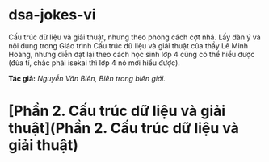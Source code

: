 # dsa-jokes-vi
Cấu trúc dữ liệu và giải thuật, nhưng theo phong cách cợt nhả. Lấy dàn ý và nội dung trong Giáo trình Cấu trúc dữ liệu và giải thuật của thầy Lê Minh Hoàng, nhưng diễn đạt lại theo cách học sinh lớp 4 cũng có thể hiểu được (đùa tí, chắc phải isekai thì lớp 4 nó mới hiểu được).

**Tác giả:** _Nguyễn Văn Biên, Biên trong biên giới._


# [Phần 2. Cấu trúc dữ liệu và giải thuật](Phần 2. Cấu trúc dữ liệu và giải thuật)

